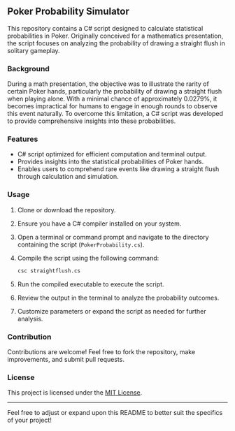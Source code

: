 ## Poker Probability Simulator

This repository contains a C# script designed to calculate statistical probabilities in Poker. Originally conceived for a mathematics presentation, the script focuses on analyzing the probability of drawing a straight flush in solitary gameplay.

### Background

During a math presentation, the objective was to illustrate the rarity of certain Poker hands, particularly the probability of drawing a straight flush when playing alone. With a minimal chance of approximately 0.0279%, it becomes impractical for humans to engage in enough rounds to observe this event naturally. To overcome this limitation, a C# script was developed to provide comprehensive insights into these probabilities.

### Features

- C# script optimized for efficient computation and terminal output.
- Provides insights into the statistical probabilities of Poker hands.
- Enables users to comprehend rare events like drawing a straight flush through calculation and simulation.

### Usage

1. Clone or download the repository.
2. Ensure you have a C# compiler installed on your system.
3. Open a terminal or command prompt and navigate to the directory containing the script (`PokerProbability.cs`).
4. Compile the script using the following command:

   ```bash
   csc straightflush.cs
   ```

5. Run the compiled executable to execute the script.
6. Review the output in the terminal to analyze the probability outcomes.
7. Customize parameters or expand the script as needed for further analysis.

### Contribution

Contributions are welcome! Feel free to fork the repository, make improvements, and submit pull requests.

### License

This project is licensed under the [MIT License](LICENSE).

---

Feel free to adjust or expand upon this README to better suit the specifics of your project!
